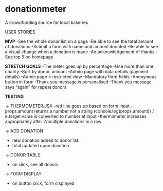 # donationmeter
A crowdfunding source for local bakeries

USER STORIES

**MVP**
-See the whole donor list on a page
-Be able to see the total amount of donations
-Submit a form with name and amount donated
-Be able to see a visual change when a donation is made
-An acknowledgement of thanks
-See top 5 on homepage

**STRETCH GOALS**
-The meter goes up by percentage
-Use more than one charity
-Sort by donor, amount
-Admin page with data details (payment details)
-Admin page = restricted view
-Mandatory form fields
-Anonymous button in form
-Thank you message is personalised
-Thank you message says “again” for repeat donors

**TESTING**

-> THERMOMETER.JSX
-red line goes up based on form input
-props.amount returns a number not a string (console.log(props.amount)) / e.target.value is converted to number at input
-thermometer increases appropriately after 2/multiple donations in a row

-> ADD DONATION
- new donation added to donor list
- total updated upon donation

-> DONOR TABLE
- on click, see all donors

-> FORM DISPLAY
- on button click, form displayed


